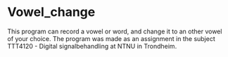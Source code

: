 # Vowel_change
This program can record a vowel or word, and change it to an other vowel of your choice. The program was made as an assignment in the subject TTT4120 - Digital signalbehandling at NTNU in Trondheim.
